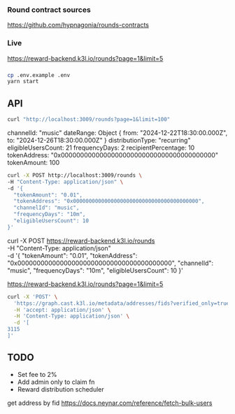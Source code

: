 ### Round contract sources
https://github.com/hypnagonia/rounds-contracts

### Live
https://reward-backend.k3l.io/rounds?page=1&limit=5

### 
```bash
cp .env.example .env
yarn start
```

## API

```bash
curl "http://localhost:3009/rounds?page=1&limit=100"
```

channelId: "music"
dateRange: Object { from: "2024-12-22T18:30:00.000Z", to: "2024-12-26T18:30:00.000Z" }
distributionType: "recurring"
eligibleUsersCount: 21
frequencyDays: 2
recipientPercentage: 10
tokenAddress: "0x0000000000000000000000000000000000000000"
tokenAmount: 100


```bash
curl -X POST http://localhost:3009/rounds \
-H "Content-Type: application/json" \
-d '{
  "tokenAmount": "0.01",
  "tokenAddress": "0x0000000000000000000000000000000000000000",
  "channelId": "music",
  "frequencyDays": "10m",
  "eligibleUsersCount": 10
}'
```


curl -X POST https://reward-backend.k3l.io/rounds \
-H "Content-Type: application/json" \
-d '{
  "tokenAmount": "0.01",
  "tokenAddress": "0x0000000000000000000000000000000000000000",
  "channelId": "music",
  "frequencyDays": "10m",
  "eligibleUsersCount": 10
}'


https://reward-backend.k3l.io/rounds?page=1&limit=5

```bash
curl -X 'POST' \
  'https://graph.cast.k3l.io/metadata/addresses/fids?verified_only=true' \
  -H 'accept: application/json' \
  -H 'Content-Type: application/json' \
  -d '[
3115
]'
```

## TODO

* Set fee to 2%
* Add admin only to claim fn
* Reward distribution scheduler


get address by fid
https://docs.neynar.com/reference/fetch-bulk-users



